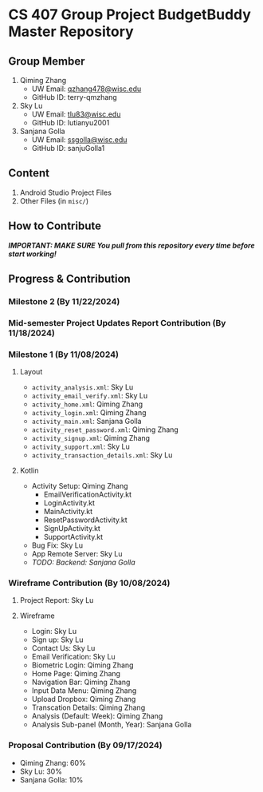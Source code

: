 # CS 407 Group Project BudgetBuddy Master Repository

## Group Member  
1. Qiming Zhang
    * UW Email: qzhang478@wisc.edu
    * GitHub ID: terry-qmzhang
2. Sky Lu
    * UW Email: tlu83@wisc.edu
    * GitHub ID: lutianyu2001
3. Sanjana Golla
    * UW Email: ssgolla@wisc.edu
    * GitHub ID: sanjuGolla1

## Content

1. Android Studio Project Files
2. Other Files (in `misc/`)

## How to Contribute

***IMPORTANT: MAKE SURE You pull from this repository every time before start working!***

## Progress & Contribution

### Milestone 2 (By 11/22/2024)  

### Mid-semester Project Updates Report Contribution (By 11/18/2024)

### Milestone 1 (By 11/08/2024)

1. Layout
    * `activity_analysis.xml`: Sky Lu
    * `activity_email_verify.xml`: Sky Lu
    * `activity_home.xml`: Qiming Zhang
    * `activity_login.xml`: Qiming Zhang
    * `activity_main.xml`: Sanjana Golla
    * `activity_reset_password.xml`: Qiming Zhang
    * `activity_signup.xml`: Qiming Zhang
    * `activity_support.xml`: Sky Lu
    * `activity_transaction_details.xml`: Sky Lu

2. Kotlin
    * Activity Setup: Qiming Zhang
        * EmailVerificationActivity.kt
        * LoginActivity.kt
        * MainActivity.kt
        * ResetPasswordActivity.kt
        * SignUpActivity.kt
        * SupportActivity.kt
    * Bug Fix: Sky Lu
    * App Remote Server: Sky Lu
    * *TODO: Backend: Sanjana Golla*


### Wireframe Contribution (By 10/08/2024)

1. Project Report: Sky Lu
2. Wireframe

    * Login: Sky Lu
    * Sign up: Sky Lu
    * Contact Us: Sky Lu
    * Email Verification: Sky Lu
    * Biometric Login: Qiming Zhang
    * Home Page: Qiming Zhang
    * Navigation Bar: Qiming Zhang
    * Input Data Menu: Qiming Zhang
    * Upload Dropbox: Qiming Zhang
    * Transcation Details: Qiming Zhang
    * Analysis (Default: Week): Qiming Zhang
    * Analysis Sub-panel (Month, Year): Sanjana Golla
  
### Proposal Contribution (By 09/17/2024)

* Qiming Zhang: 60%
* Sky Lu: 30%
* Sanjana Golla: 10%
